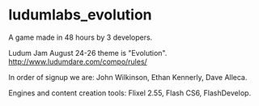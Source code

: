 ludumlabs_evolution
===================

A game made in 48 hours by 3 developers.

Ludum Jam August 24-26 theme is "Evolution".
http://www.ludumdare.com/compo/rules/

In order of signup we are:  John Wilkinson, Ethan Kennerly, Dave Alleca.

Engines and content creation tools: Flixel 2.55, Flash CS6, FlashDevelop.
